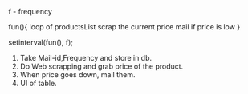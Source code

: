 
f - frequency

fun(){
	loop of productsList
		scrap the current price
			mail if price is low
}

setinterval(fun(), f);



1. Take Mail-id,Frequency and store in db.
2. Do Web scrapping and grab price of the product.
3. When price goes down, mail them.
4. UI of table.
